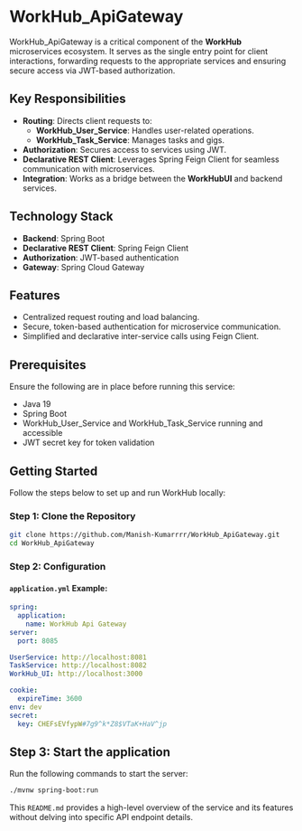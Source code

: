 # WorkHub_ApiGateway

WorkHub_ApiGateway is a critical component of the **WorkHub** microservices ecosystem. It serves as the single entry point for client interactions, forwarding requests to the appropriate services and ensuring secure access via JWT-based authorization. 

## Key Responsibilities

- **Routing**: Directs client requests to:
  - **WorkHub_User_Service**: Handles user-related operations.
  - **WorkHub_Task_Service**: Manages tasks and gigs.
- **Authorization**: Secures access to services using JWT.
- **Declarative REST Client**: Leverages Spring Feign Client for seamless communication with microservices.
- **Integration**: Works as a bridge between the **WorkHubUI** and backend services.

## Technology Stack

- **Backend**: Spring Boot
- **Declarative REST Client**: Spring Feign Client
- **Authorization**: JWT-based authentication
- **Gateway**: Spring Cloud Gateway

## Features

- Centralized request routing and load balancing.
- Secure, token-based authentication for microservice communication.
- Simplified and declarative inter-service calls using Feign Client.

## Prerequisites

Ensure the following are in place before running this service:

- Java 19
- Spring Boot
- WorkHub_User_Service and WorkHub_Task_Service running and accessible
- JWT secret key for token validation
## Getting Started

Follow the steps below to set up and run WorkHub locally:

### Step 1: Clone the Repository

```bash
git clone https://github.com/Manish-Kumarrrr/WorkHub_ApiGateway.git
cd WorkHub_ApiGateway
```
### Step 2: Configuration

#### `application.yml` Example:

```yaml
spring:
  application:
    name: WorkHub Api Gateway
server:
  port: 8085

UserService: http://localhost:8081
TaskService: http://localhost:8082
WorkHub_UI: http://localhost:3000

cookie:
  expireTime: 3600
env: dev
secret:
  key: CHEFsEVfypW#7g9^k*Z8$VTaK+HaV^jp
```
## Step 3: Start the application
Run the following commands to start the server:
```bash
./mvnw spring-boot:run
```

This `README.md` provides a high-level overview of the service and its features without delving into specific API endpoint details.

